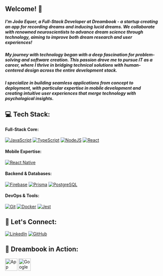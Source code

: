 ## Welcome! 👋

##### I'm João Equer, a Full-Stack Developer at Dreambook - a startup creating an app for recording dreams and inducing lucid dreams. We collaborate with renowned neuroscientists to advance dream science through technology, aiming to improve both dream research and user experiences!

##### My journey with technology began with a deep fascination for problem-solving and software creation. This passion drove me to pursue IT as a career, where I thrive in bridging technical solutions with human-centered design across the entire development stack.

##### I specialize in building seamless applications from concept to deployment, with particular expertise in mobile development and creating intuitive user experiences that merge technology with psychological insights.

## 💻 Tech Stack:

#### Full-Stack Core:
[![JavaScript](https://img.shields.io/badge/javascript-%23323330.svg?style=for-the-badge&logo=javascript&logoColor=%23F7DF1E)](https://developer.mozilla.org/en-US/docs/Web/JavaScript)
[![TypeScript](https://img.shields.io/badge/typescript-%23007ACC.svg?style=for-the-badge&logo=typescript&logoColor=white)](https://www.typescriptlang.org/)
[![NodeJS](https://img.shields.io/badge/node.js-6DA55F?style=for-the-badge&logo=node.js&logoColor=white)](https://nodejs.org/)
[![React](https://img.shields.io/badge/react-%2320232a.svg?style=for-the-badge&logo=react&logoColor=%2361DAFB)](https://reactjs.org/)

#### Mobile Expertise:
[![React Native](https://img.shields.io/badge/React_Native-20232a?style=for-the-badge&logo=react&logoColor=61DAFB)](https://reactnative.dev/)

#### Backend & Databases:
[![Firebase](https://img.shields.io/badge/Firebase-red?style=for-the-badge&logo=firebase&logoColor=white)](https://firebase.google.com/)
[![Prisma](https://img.shields.io/badge/Prisma-3982CE?style=for-the-badge&logo=Prisma&logoColor=white)](https://www.prisma.io/)
[![PostgreSQL](https://img.shields.io/badge/PostgreSQL-316192?style=for-the-badge&logo=postgresql&logoColor=white)](https://www.postgresql.org/)

#### DevOps & Tools:
[![Git](https://img.shields.io/badge/git-%23F05033.svg?style=for-the-badge&logo=git&logoColor=white)](https://git-scm.com/)
[![Docker](https://img.shields.io/badge/docker-%230db7ed.svg?style=for-the-badge&logo=docker&logoColor=white)](https://www.docker.com/)
[![Jest](https://img.shields.io/badge/Jest-%23C91522?style=for-the-badge&logo=Jest&logoColor=white)](https://jestjs.io/)

## 🙋 Let's Connect:
[![LinkedIn](https://img.shields.io/badge/LinkedIn-%230077B5.svg?style=for-the-badge&logo=linkedin&logoColor=white)](https://www.linkedin.com/in/joão-victor-equer-5033b8209)
[![GitHub](https://img.shields.io/badge/GitHub-100000?style=for-the-badge&logo=github&logoColor=white)](https://github.com/JoaoEquer)

## 📱 Dreambook in Action:
<a href="https://apps.apple.com/br/app/dreambook-di%C3%A1rio-de-sonhos/id6478346247"><img src="https://developer.apple.com/assets/elements/badges/download-on-the-app-store.svg" alt="App Store" height="40"></a>
<a href="https://play.google.com/store/apps/details?id=br.com.wibi.dreambook"><img src="https://play.google.com/intl/en_us/badges/static/images/badges/en_badge_web_generic.png" alt="Google Play" height="40"></a>
